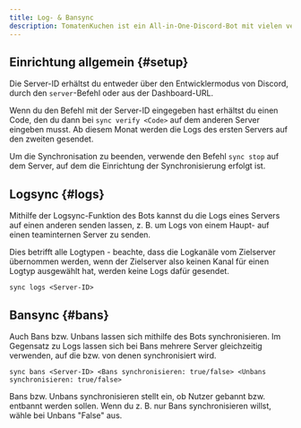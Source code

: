 ```yaml
---
title: Log- & Bansync
description: TomatenKuchen ist ein All-in-One-Discord-Bot mit vielen verschiedenen Funktionen. Der Bot kann auch Logs und Bans sowie Unbans über mehrere Server hinweg synchronisieren.
---
```


## Einrichtung allgemein {#setup}

Die Server-ID erhältst du entweder über den Entwicklermodus von Discord, durch den `server`-Befehl oder aus der Dashboard-URL.

Wenn du den Befehl mit der Server-ID eingegeben hast erhältst du einen Code, den du dann bei `sync verify <Code>` auf dem anderen Server eingeben musst.
Ab diesem Monat werden die Logs des ersten Servers auf den zweiten gesendet.

Um die Synchronisation zu beenden, verwende den Befehl `sync stop` auf dem Server, auf dem die Einrichtung der Synchronisierung erfolgt ist.

## Logsync {#logs}

Mithilfe der Logsync-Funktion des Bots kannst du die Logs eines Servers auf einen anderen senden lassen, z. B. um Logs von einem Haupt- auf einen teaminternen Server zu senden.

Dies betrifft alle Logtypen - beachte, dass die Logkanäle vom Zielserver übernommen werden, wenn der Zielserver also keinen Kanal für einen Logtyp ausgewählt hat, werden keine Logs dafür gesendet.

`sync logs <Server-ID>`

## Bansync {#bans}

Auch Bans bzw. Unbans lassen sich mithilfe des Bots synchronisieren. Im Gegensatz zu Logs lassen sich bei Bans mehrere Server gleichzeitig verwenden, auf die bzw. von denen synchronisiert wird.

`sync bans <Server-ID> <Bans synchronisieren: true/false> <Unbans synchronisieren: true/false>`

Bans bzw. Unbans synchronisieren stellt ein, ob Nutzer gebannt bzw. entbannt werden sollen. Wenn du z. B. nur Bans synchronisieren willst, wähle bei Unbans "False" aus.

